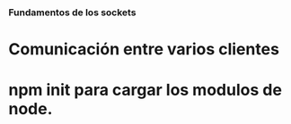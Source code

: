 ### Fundamentos de los sockets
# Comunicación entre varios clientes
# npm init para cargar los modulos de node.
